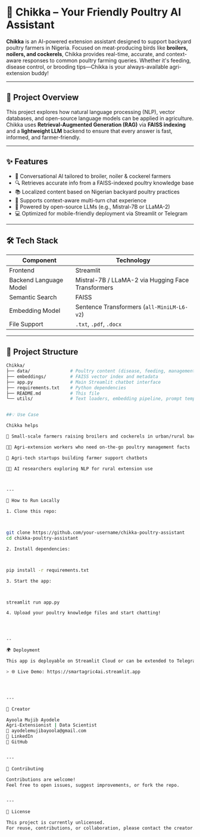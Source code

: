 # 🐥 Chikka – Your Friendly Poultry AI Assistant

**Chikka** is an AI-powered extension assistant designed to support backyard poultry farmers in Nigeria. Focused on meat-producing birds like **broilers, noilers, and cockerels**, Chikka provides real-time, accurate, and context-aware responses to common poultry farming queries. Whether it's feeding, disease control, or brooding tips—Chikka is your always-available agri-extension buddy!

---

## 🤖 Project Overview

This project explores how natural language processing (NLP), vector databases, and open-source language models can be applied in agriculture. Chikka uses **Retrieval-Augmented Generation (RAG)** via **FAISS indexing** and a **lightweight LLM** backend to ensure that every answer is fast, informed, and farmer-friendly.

---

## ✨ Features

- 💬 Conversational AI tailored to broiler, noiler & cockerel farmers  
- 🔍 Retrieves accurate info from a FAISS-indexed poultry knowledge base  
- 📚 Localized content based on Nigerian backyard poultry practices  
- 🧠 Supports context-aware multi-turn chat experience  
- 🚀 Powered by open-source LLMs (e.g., Mistral-7B or LLaMA-2)  
- 💻 Optimized for mobile-friendly deployment via Streamlit or Telegram  

---

## 🛠 Tech Stack

| Component              | Technology                              |
|------------------------|------------------------------------------|
| Frontend               | Streamlit                               |
| Backend Language Model | Mistral-7B / LLaMA-2 via Hugging Face Transformers |
| Semantic Search        | FAISS                                   |
| Embedding Model        | Sentence Transformers (`all-MiniLM-L6-v2`) |
| File Support           | `.txt`, `.pdf`, `.docx`                  |

---

## 📁 Project Structure

```bash
Chikka/
├── data/               # Poultry content (disease, feeding, management)
├── embeddings/         # FAISS vector index and metadata
├── app.py              # Main Streamlit chatbot interface
├── requirements.txt    # Python dependencies
├── README.md           # This file
└── utils/              # Text loaders, embedding pipeline, prompt templates


##💡 Use Case

Chikka helps

🐔 Small-scale farmers raising broilers and cockerels in urban/rural backyards

🧑‍🔬 Agri-extension workers who need on-the-go poultry management facts

🏢 Agri-tech startups building farmer support chatbots

👩‍💻 AI researchers exploring NLP for rural extension use



---

🚀 How to Run Locally

1. Clone this repo:



git clone https://github.com/your-username/chikka-poultry-assistant
cd chikka-poultry-assistant

2. Install dependencies:



pip install -r requirements.txt

3. Start the app:



streamlit run app.py

4. Upload your poultry knowledge files and start chatting!




--

🌍 Deployment

This app is deployable on Streamlit Cloud or can be extended to Telegram for mobile-first users.

> 🌐 Live Demo: https://smartagric4ai.streamlit.app




---

👤 Creator

Ayoola Mujib Ayodele
Agri-Extensionist | Data Scientist
📧 ayodelemujibayoola@gmail.com
🔗 LinkedIn
🔗 GitHub


---

🤝 Contributing

Contributions are welcome!
Feel free to open issues, suggest improvements, or fork the repo.


---

📜 License

This project is currently unlicensed.
For reuse, contributions, or collaboration, please contact the creator.
